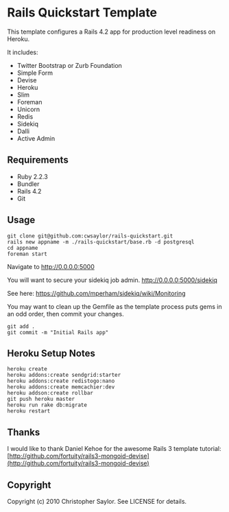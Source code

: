 # Rails Quickstart Template

This template configures a Rails 4.2 app for production level readiness on Heroku.

It includes:

* Twitter Bootstrap or Zurb Foundation
* Simple Form
* Devise
* Heroku
* Slim
* Foreman
* Unicorn
* Redis
* Sidekiq
* Dalli
* Active Admin

## Requirements

* Ruby 2.2.3
* Bundler
* Rails 4.2
* Git

## Usage

    git clone git@github.com:cwsaylor/rails-quickstart.git
    rails new appname -m ./rails-quickstart/base.rb -d postgresql
    cd appname
    foreman start

Navigate to http://0.0.0.0:5000

You will want to secure your sidekiq job admin.
http://0.0.0.0:5000/sidekiq

See here:
https://github.com/mperham/sidekiq/wiki/Monitoring

You may want to clean up the Gemfile as the template process puts gems in an odd order,
then commit your changes.

    git add .
    git commit -m "Initial Rails app"

## Heroku Setup Notes

    heroku create
    heroku addons:create sendgrid:starter
    heroku addons:create redistogo:nano
    heroku addons:create memcachier:dev
    heroku addson:create rollbar
    git push heroku master
    heroku run rake db:migrate
    heroku restart

## Thanks

I would like to thank Daniel Kehoe for the awesome Rails 3 template tutorial:
[http://github.com/fortuity/rails3-mongoid-devise](http://github.com/fortuity/rails3-mongoid-devise)

## Copyright

Copyright (c) 2010 Christopher Saylor. See LICENSE for details.
